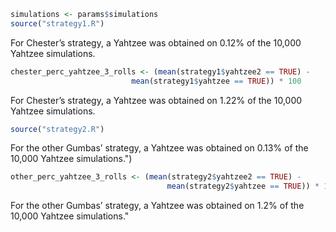 ``` r
simulations <- params$simulations
source("strategy1.R")
```

For Chester’s strategy, a Yahtzee was obtained on 0.12% of the 10,000
Yahtzee simulations.

``` r
chester_perc_yahtzee_3_rolls <- (mean(strategy1$yahtzee2 == TRUE) - 
                           mean(strategy1$yahtzee == TRUE)) * 100
```

For Chester’s strategy, a Yahtzee was obtained on 1.22% of the 10,000
Yahtzee simulations.

``` r
source("strategy2.R")
```

For the other Gumbas’ strategy, a Yahtzee was obtained on 0.13% of the
10,000 Yahtzee simulations.")

``` r
other_perc_yahtzee_3_rolls <- (mean(strategy2$yahtzee2 == TRUE) - 
                                   mean(strategy2$yahtzee == TRUE)) * 100
```

For the other Gumbas’ strategy, a Yahtzee was obtained on 1.2% of the
10,000 Yahtzee simulations."
